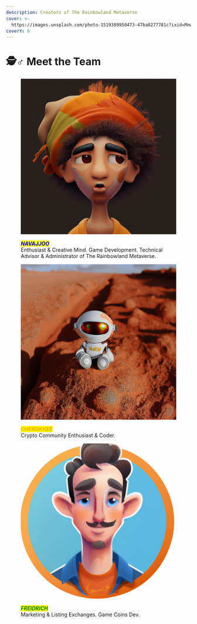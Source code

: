 ```yaml
---
description: Creators of The Rainbowland Metaverse
cover: >-
  https://images.unsplash.com/photo-1519389950473-47ba0277781c?ixid=MnwxMjA3fDB8MHxwaG90by1wYWdlfHx8fGVufDB8fHx8&ixlib=rb-1.2.1&auto=format&fit=crop&w=2970&q=80
coverY: 0
---
```


# 🕵♂ Meet the Team

<div>

<figure><img src=".gitbook/assets/Avatar.jpeg" alt=""><figcaption><p><em><mark style="color:blue;"><strong>NAVAJJOO</strong></mark></em><br>Enthusiast &#x26; Creative Mind. Game Development. Technical Advisor &#x26; Administrator of The Rainbowland Metaverse.</p></figcaption></figure>

 

<figure><img src=".gitbook/assets/Avatar 4.webp" alt=""><figcaption><p><em><mark style="color:orange;"><strong>CHEROKKEE</strong></mark></em><br>Crypto Community Enthusiast &#x26; Coder.</p></figcaption></figure>

 

<figure><img src=".gitbook/assets/Avatar 3.webp" alt=""><figcaption><p><em><mark style="color:green;"><strong>FREIDRICH</strong></mark></em><br>Marketing &#x26; Listing Exchanges. Game Coins Dev.</p></figcaption></figure>

</div>
